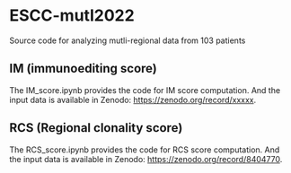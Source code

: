 # ESCC-mutl2022
Source code for analyzing mutli-regional data from 103 patients
## IM (immunoediting score)

The IM_score.ipynb provides the code for IM score computation. And the input data is available in Zenodo: https://zenodo.org/record/xxxxx. 

## RCS (Regional clonality score)

The RCS_score.ipynb provides the code for RCS score computation. And the input data is available in Zenodo: https://zenodo.org/record/8404770. 
